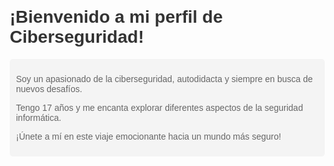 <!DOCTYPE html>
<html lang="en">
<head>
    <meta charset="UTF-8">
    <meta name="viewport" content="width=device-width, initial-scale=1.0">
    <title>Perfil de Ciberseguridad</title>
    <style>
        body {
            font-family: Arial, sans-serif;
            margin: 20px;
        }
        h1 {
            color: #333;
        }
        p {
            color: #666;
        }
        .bio {
            background-color: #f4f4f4;
            padding: 10px;
            border-radius: 5px;
        }
    </style>
</head>
<body>
    <h1>¡Bienvenido a mi perfil de Ciberseguridad!</h1>
    <div class="bio">
        <p>Soy un apasionado de la ciberseguridad, autodidacta y siempre en busca de nuevos desafíos.</p>
        <p>Tengo 17 años y me encanta explorar diferentes aspectos de la seguridad informática.</p>
        <p>¡Únete a mí en este viaje emocionante hacia un mundo más seguro!</p>
    </div>
</body>
</html>
